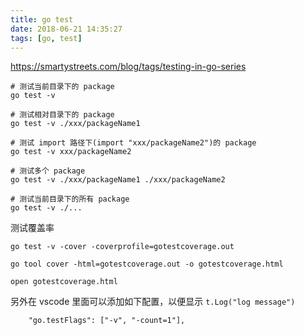 ```yaml
---
title: go test
date: 2018-06-21 14:35:27
tags: [go, test]
---
```


<https://smartystreets.com/blog/tags/testing-in-go-series>


```
# 测试当前目录下的 package
go test -v

# 测试相对目录下的 package
go test -v ./xxx/packageName1

# 测试 import 路径下(import "xxx/packageName2")的 package
go test -v xxx/packageName2

# 测试多个 package
go test -v ./xxx/packageName1 ./xxx/packageName2

# 测试当前目录下的所有 package
go test -v ./...
```

<!--more-->

测试覆盖率

```
go test -v -cover -coverprofile=gotestcoverage.out

go tool cover -html=gotestcoverage.out -o gotestcoverage.html

open gotestcoverage.html
```


另外在 vscode 里面可以添加如下配置，以便显示 `t.Log("log message")`

```
    "go.testFlags": ["-v", "-count=1"],
```

